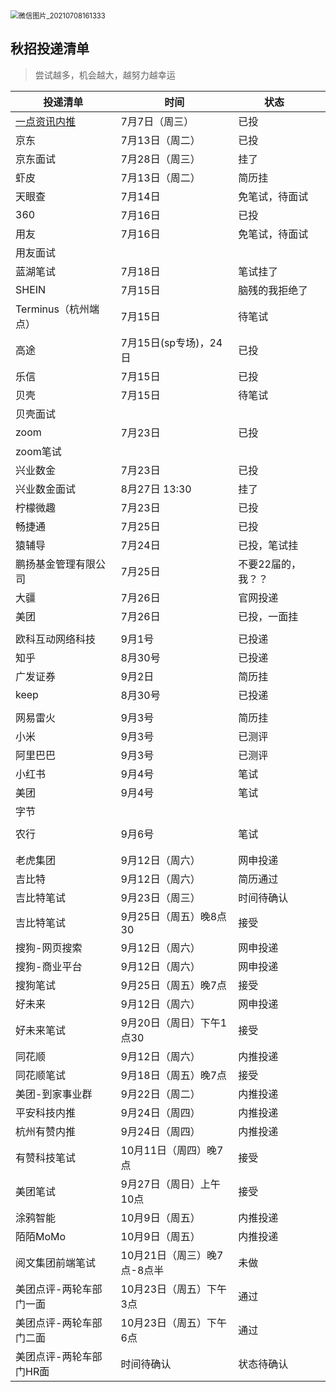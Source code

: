 

<img src="E:\To-do-list\2021前端投递清单\微信图片_20210708161333.png" alt="微信图片_20210708161333" style="zoom:80%;" />

## 秋招投递清单
>尝试越多，机会越大，越努力越幸运

|投递清单|时间  |状态||
|--|--| -- | -- |
|[一点资讯内推](http://www.hotjob.cn/wt/yidian/web/index/campus)  |7月7日（周三）  | 已投                         |                          |
|京东|7月13日（周二）  | 已投| |
|京东面试|7月28日（周三） | 挂了 | |
|虾皮 |7月13日（周二）  | 简历挂                       |                        |
|天眼查  |7月14日  | 免笔试，待面试 |  |
|360  |7月16日  | 已投 |  |
|用友  |7月16日  | 免笔试，待面试 |  |
|用友面试 |                             |  | |
|蓝湖笔试  |7月18日  |笔试挂了 | |
|SHEIN  |7月15日  |脑残的我拒绝了 | |
|Terminus（杭州端点）  |7月15日  | 待笔试                 | |
|高途  |7月15日(sp专场)，24日  |已投 | |
|乐信  | 7月15日                     | 已投 |  |
|贝壳  |7月15日  | 待笔试 |  |
|贝壳面试 | |  | |
| zoom | 7月23日 | 已投 | |
| zoom笔试 |  |  | |
| 兴业数金 | 7月23日 | 已投 | |
| 兴业数金面试 | 8月27日 13:30 | 挂了 | |
| 柠檬微趣 | 7月23日 | 已投 | |
| 畅捷通 | 7月25日 | 已投 | |
|猿辅导  | 7月24日                     | 已投，笔试挂 | |
| 鹏扬基金管理有限公司 | 7月25日 | 不要22届的，我？？ | |
| 大疆                                                         | 7月26日                    | 官网投递 | |
| 美团 | 7月26日 | 已投，一面挂 | |
| | | | |
| 欧科互动网络科技 | 9月1号 | 已投递 | |
| 知乎                                                         | 8月30号                     | 已投递             | |
| 广发证券 | 9月2日 | 简历挂 | |
| keep | 8月30号 | 已投递 | |
|                                                              |                             |                    |      |
| 网易雷火 | 9月3号 | 简历挂 |      |
| 小米                                                     | 9月3号                      | 已测评 |      |
| 阿里巴巴 | 9月3号 | 已测评             |      |
| 小红书                                                       | 9月4号                      | 笔试               |      |
| 美团 | 9月4号 | 笔试 |      |
| 字节                                                         |                             |                    |      |
|                                                              |                             |                    |      |
| 农行 | 9月6号 | 笔试 | |
|                                                              |                             |                    |      |
|                                                              |                             |                    | |
|老虎集团  |9月12日（周六）  | 网申投递| |
|吉比特|9月12日（周六）  | 简历通过| |
|吉比特笔试|9月23日（周三）  | 时间待确认| |
|吉比特笔试|9月25日（周五）晚8点30  | 接受| |
|搜狗-网页搜索|9月12日（周六）  | 网申投递| |
|搜狗-商业平台|9月12日（周六）  | 网申投递| |
|搜狗笔试|9月25日（周五）晚7点  | 接受| |
|好未来|9月12日（周六）  | 网申投递| |
|好未来笔试|9月20日（周日）下午1点30  |接受||
|同花顺|9月12日（周六）  | 内推投递| |
|同花顺笔试|9月18日（周五）晚7点  | 接受| |
|美团-到家事业群|9月22日（周二）  | 内推投递| |
|平安科技内推|9月24日（周四）  | 内推投递| |
|杭州有赞内推|9月24日（周四）  | 内推投递| |
|有赞科技笔试|10月11日（周四）晚7点  | 接受| |
|美团笔试|9月27日（周日）上午10点 | 接受| |
|涂鸦智能|10月9日（周五）  | 内推投递| |
|陌陌MoMo|10月9日（周五）  | 内推投递| |
|阅文集团前端笔试|10月21日（周三）晚7点-8点半  | 未做| |
|美团点评-两轮车部门一面|10月23日（周五）下午3点 | 通过| |
|美团点评-两轮车部门二面|10月23日（周五）下午6点 | 通过| |
|美团点评-两轮车部门HR面|时间待确认 | 状态待确认| |











